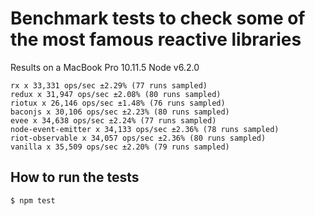 # Benchmark tests to check some of the most famous reactive libraries


Results on a MacBook Pro 10.11.5 Node v6.2.0
```
rx x 33,331 ops/sec ±2.29% (77 runs sampled)
redux x 31,947 ops/sec ±2.08% (80 runs sampled)
riotux x 26,146 ops/sec ±1.48% (76 runs sampled)
baconjs x 30,106 ops/sec ±2.23% (80 runs sampled)
evee x 34,638 ops/sec ±2.24% (77 runs sampled)
node-event-emitter x 34,133 ops/sec ±2.36% (78 runs sampled)
riot-observable x 34,057 ops/sec ±2.36% (80 runs sampled)
vanilla x 35,509 ops/sec ±2.20% (79 runs sampled)
```

## How to run the tests

```
$ npm test
```

